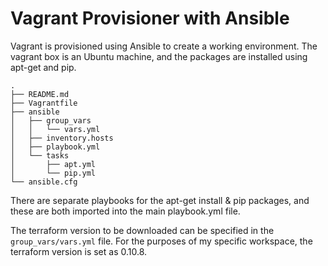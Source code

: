 # Vagrant Provisioner with Ansible

Vagrant is provisioned using Ansible to create a working environment. The vagrant box is an Ubuntu machine, and the packages are installed using apt-get and pip.
```
.
├── README.md
├── Vagrantfile
├── ansible
│   ├── group_vars
│   │   └── vars.yml
│   ├── inventory.hosts
│   ├── playbook.yml
│   └── tasks
│       ├── apt.yml
│       └── pip.yml
└── ansible.cfg
```
There are separate playbooks for the apt-get install & pip packages, and these are both imported into the main playbook.yml file.

The terraform version to be downloaded can be specified in the `group_vars/vars.yml` file. For the purposes of my specific workspace, the terraform version is set as 0.10.8.
